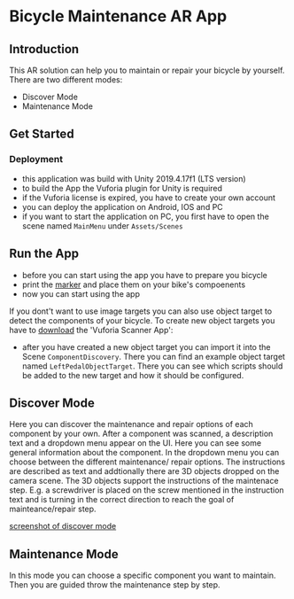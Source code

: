 # Bicycle Maintenance AR App

## Introduction
This AR solution can help you to maintain or repair your bicycle by yourself. There are two different modes:
- Discover Mode
- Maintenance Mode

## Get Started

### Deployment
- this application was build with Unity 2019.4.17f1 (LTS version)
- to build the App the Vuforia plugin for Unity is required
- if the Vuforia license is expired, you have to create your own account
- you can deploy the application on Android, IOS and PC
- if you want to start the application on PC, you first have to open the scene named `MainMenu` under `Assets/Scenes`

## Run the App
- before you can start using the app you have to prepare you bicycle
- print the [marker](Assets/Marker) and place them on your bike's compoenents
- now you can start using the app

 If you dont't want to use image targets you can also use object target to detect the components of your bicycle. To create new object targets you have to [download](https://library.vuforia.com/articles/Training/Vuforia-Object-Scanner-Users-Guide.html) the 'Vuforia Scanner App':
 - after you have created a new object target you can import it into the Scene `ComponentDiscovery`. There you can find an example object target named `LeftPedalObjectTarget`. There you can see which scripts should be added to the new target and how it should be configured.

## Discover Mode
Here you can discover the maintenance and repair options of each component by your own. After a component was scanned, a description text and a dropdown menu appear on the UI. Here you can see some general information about the component. In the dropdown menu you can choose between the different maintenance/ repair options. The instructions are described as text and addtionally there are 3D objects dropped on the camera scene. The 3D objects support the instructions of the maintenace step. E.g. a screwdriver is placed on the screw mentioned in the instruction text and is turning in the correct direction to reach the goal of mainteance/repair step.

[screenshot of discover mode](screenshot/discover_mode.png)


## Maintenance Mode
In this mode you can choose a specific component you want to maintain. Then you are guided throw the maintenance step by step.




